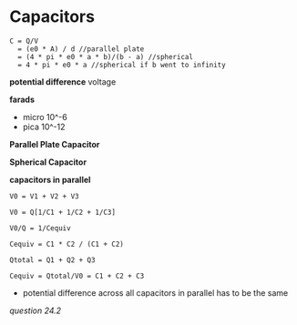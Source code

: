 # Capacitors

    C = Q/V
      = (e0 * A) / d //parallel plate
      = (4 * pi * e0 * a * b)/(b - a) //spherical
      = 4 * pi * e0 * a //spherical if b went to infinity

**potential difference** voltage

**farads**
- micro 10^-6
- pica 10^-12

**Parallel Plate Capacitor**

**Spherical Capacitor**

**capacitors in parallel**

    V0 = V1 + V2 + V3

    V0 = Q[1/C1 + 1/C2 + 1/C3]

    V0/Q = 1/Cequiv

    Cequiv = C1 * C2 / (C1 + C2)

    Qtotal = Q1 + Q2 + Q3

    Cequiv = Qtotal/V0 = C1 + C2 + C3


- potential difference across all capacitors in parallel has to be the same

*question 24.2*
